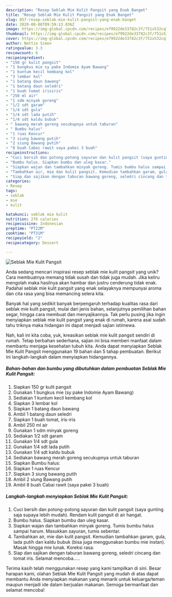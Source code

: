 ```yaml
---
description: "Resep Seblak Mie Kulit Pangsit yang Enak Banget"
title: "Resep Seblak Mie Kulit Pangsit yang Enak Banget"
slug: 857-resep-seblak-mie-kulit-pangsit-yang-enak-banget
date: 2020-08-06T09:59:13.036Z
image: https://img-global.cpcdn.com/recipes/e79922de33782c3f/751x532cq70/seblak-mie-kulit-pangsit-foto-resep-utama.jpg
thumbnail: https://img-global.cpcdn.com/recipes/e79922de33782c3f/751x532cq70/seblak-mie-kulit-pangsit-foto-resep-utama.jpg
cover: https://img-global.cpcdn.com/recipes/e79922de33782c3f/751x532cq70/seblak-mie-kulit-pangsit-foto-resep-utama.jpg
author: Nettie Simon
ratingvalue: 3.3
reviewcount: 6
recipeingredient:
- "150 gr kulit pangsit"
- "1 bungkus mie sy pake Indomie Ayam Bawang"
- "1 kuntum kecil kembang kol"
- "3 lembar kol"
- "1 batang daun bawang"
- "1 batang daun seledri"
- "1 buah tomat irisiris"
- "250 ml air"
- "1 sdm minyak goreng"
- "1/2 sdt garam"
- "1/4 sdt gula"
- "1/4 sdt lada putih"
- "1/4 sdt kaldu bubuk"
- " bawang merah goreng secukupnya untuk taburan"
- " Bumbu halus"
- "1 ruas Kencur"
- "3 siung bawang putih"
- "2 siung Bawang putih"
- "8 buah Cabai rawit saya pakei 3 buah"
recipeinstructions:
- "Cuci bersih dan potong-potong sayuran dan kulit pangsit (saya gunting saja supaya lebih mudah). Rendam kulit pangsit di air hangat."
- "Bumbu halus. Siapkan bumbu dan uleg kasar."
- "Siapkan wajan dan tambahkan minyak goreng. Tumis bumbu halus sampai harum. Masukkan sayuran, tumis sebentar."
- "Tambahkan air, mie dan kulit pangsit. Kemudian tambahkan garam, gula, lada putih dan kaldu bubuk (bisa juga menggunakan bumbu mie instan). Masak hingga mie lunak. Koreksi rasa."
- "Siap dan sajikan dengan taburan bawang goreng, seledri cincang dan tomat iris. Selamat mencoba....."
categories:
- Resep
tags:
- seblak
- mie
- kulit

katakunci: seblak mie kulit 
nutrition: 276 calories
recipecuisine: Indonesian
preptime: "PT22M"
cooktime: "PT31M"
recipeyield: "2"
recipecategory: Dessert

---
```



![Seblak Mie Kulit Pangsit](https://img-global.cpcdn.com/recipes/e79922de33782c3f/751x532cq70/seblak-mie-kulit-pangsit-foto-resep-utama.jpg)

Anda sedang mencari inspirasi resep seblak mie kulit pangsit yang unik? Cara membuatnya memang tidak susah dan tidak juga mudah. Jika keliru mengolah maka hasilnya akan hambar dan justru cenderung tidak enak. Padahal seblak mie kulit pangsit yang enak selayaknya mempunyai aroma dan cita rasa yang bisa memancing selera kita.

Banyak hal yang sedikit banyak berpengaruh terhadap kualitas rasa dari seblak mie kulit pangsit, mulai dari jenis bahan, selanjutnya pemilihan bahan segar, hingga cara membuat dan menyajikannya. Tak perlu pusing jika ingin menyiapkan seblak mie kulit pangsit yang enak di rumah, karena asal sudah tahu triknya maka hidangan ini dapat menjadi sajian istimewa.




Nah, kali ini kita coba, yuk, kreasikan seblak mie kulit pangsit sendiri di rumah. Tetap berbahan sederhana, sajian ini bisa memberi manfaat dalam membantu menjaga kesehatan tubuh kita. Anda dapat menyiapkan Seblak Mie Kulit Pangsit menggunakan 19 bahan dan 5 tahap pembuatan. Berikut ini langkah-langkah dalam menyiapkan hidangannya.

<!--inarticleads1-->

##### Bahan-bahan dan bumbu yang dibutuhkan dalam pembuatan Seblak Mie Kulit Pangsit:

1. Siapkan 150 gr kulit pangsit
1. Gunakan 1 bungkus mie (sy pake Indomie Ayam Bawang)
1. Sediakan 1 kuntum kecil kembang kol
1. Siapkan 3 lembar kol
1. Siapkan 1 batang daun bawang
1. Ambil 1 batang daun seledri
1. Siapkan 1 buah tomat, iris-iris
1. Ambil 250 ml air
1. Gunakan 1 sdm minyak goreng
1. Sediakan 1/2 sdt garam
1. Gunakan 1/4 sdt gula
1. Gunakan 1/4 sdt lada putih
1. Gunakan 1/4 sdt kaldu bubuk
1. Sediakan  bawang merah goreng secukupnya untuk taburan
1. Siapkan  Bumbu halus:
1. Siapkan 1 ruas Kencur
1. Siapkan 3 siung bawang putih
1. Ambil 2 siung Bawang putih
1. Ambil 8 buah Cabai rawit (saya pakei 3 buah)




<!--inarticleads2-->

##### Langkah-langkah menyiapkan Seblak Mie Kulit Pangsit:

1. Cuci bersih dan potong-potong sayuran dan kulit pangsit (saya gunting saja supaya lebih mudah). Rendam kulit pangsit di air hangat.
1. Bumbu halus. Siapkan bumbu dan uleg kasar.
1. Siapkan wajan dan tambahkan minyak goreng. Tumis bumbu halus sampai harum. Masukkan sayuran, tumis sebentar.
1. Tambahkan air, mie dan kulit pangsit. Kemudian tambahkan garam, gula, lada putih dan kaldu bubuk (bisa juga menggunakan bumbu mie instan). Masak hingga mie lunak. Koreksi rasa.
1. Siap dan sajikan dengan taburan bawang goreng, seledri cincang dan tomat iris. Selamat mencoba.....




Terima kasih telah menggunakan resep yang kami tampilkan di sini. Besar harapan kami, olahan Seblak Mie Kulit Pangsit yang mudah di atas dapat membantu Anda menyiapkan makanan yang menarik untuk keluarga/teman maupun menjadi ide dalam berjualan makanan. Semoga bermanfaat dan selamat mencoba!
